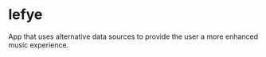 # lefye
App that uses alternative data sources to provide the user a more enhanced music experience.
